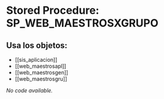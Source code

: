 # Stored Procedure: SP_WEB_MAESTROSXGRUPO

## Usa los objetos:
- [[sis_aplicacion]]
- [[web_maestrosapl]]
- [[web_maestrosgen]]
- [[web_maestrosgru]]

*No code available.*
